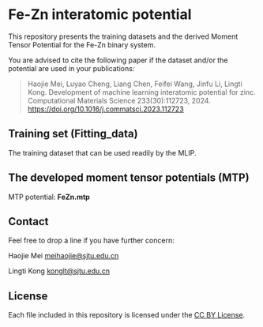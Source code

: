 # Fe-Zn interatomic potential 
This repository presents the training datasets and the derived Moment Tensor Potential for the Fe-Zn binary system.

You are advised to cite the following paper if the dataset and/or the potential are used in your publications:

> Haojie Mei, Luyao Cheng, Liang Chen, Feifei Wang, Jinfu Li, Lingti Kong. Development of machine learning interatomic potential for zinc. Computational Materials Science 233(30):112723, 2024. https://doi.org/10.1016/j.commatsci.2023.112723

## Training set (Fitting\_data)
The training dataset that can be used readily by the MLIP.

## The developed moment tensor potentials (MTP)
MTP potential: **FeZn.mtp**  

## Contact
Feel free to drop a line if you have further concern:

Haojie Mei meihaojie@sjtu.edu.cn

Lingti Kong konglt@sjtu.edu.cn

## License
Each file included in this repository is licensed under the [CC BY License](https://github.com/meihaojie/Fe_Zn_system/blob/main/LICENSE).

